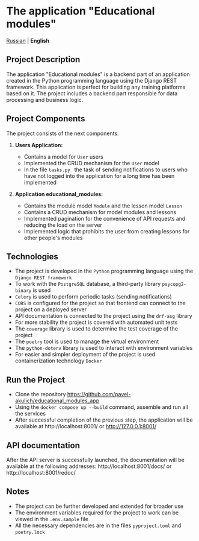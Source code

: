# The application "Educational modules"

[Russian](../README.md) | **English**

## Project Description
The application "Educational modules" is a backend part of an application created in the Python programming language using the Django REST framework.
This application is perfect for building any training platforms based on it.
The project includes a backend part responsible for data processing and business logic.

## Project Components

The project consists of the next components:

1. **Users Application:**
   - Contains a model for `User` users
   - Implemented the CRUD mechanism for the `User` model
   - In the file `tasks.py ` the task of sending notifications to users who have not logged into the application for a long time has been implemented

2. **Application educational_modules:**
   - Contains the module model `Module` and the lesson model `Lesson`
   - Contains a CRUD mechanism for model modules and lessons
   - Implemented pagination for the convenience of API requests and reducing the load on the server
   - Implemented logic that prohibits the user from creating lessons for other people's modules

## Technologies
   - The project is developed in the `Python` programming language using the `Django REST framework`
   - To work with the `PostgreSQL` database, a third-party library `psycopg2-binary` is used
   - `Celery` is used to perform periodic tasks (sending notifications)
   - `CORS` is configured for the project so that frontend can connect to the project on a deployed server
   - API documentation is connected to the project using the `drf-asg` library
   - For more stability the project is covered with automated unit tests
   - The `coverage` library is used to determine the test coverage of the project
   - The `poetry` tool is used to manage the virtual environment
   - The `python-dotenv` library is used to interact with environment variables
   - For easier and simpler deployment of the project is used containerization technology `Docker`

## Run the Project
   - Clone the repository https://github.com/pavel-akulich/educational_modules_app
   - Using the `docker compose up --build` command, assemble and run all the services
   - After successful completion of the previous step, the application will be available at http://localhost:8001/ or http://127.0.0.1:8001/

## API documentation
After the API server is successfully launched, the documentation will be available at the following addresses: http://localhost:8001/docs/ or http://localhost:8001/redoc/

## Notes
   - The project can be further developed and extended for broader use
   - The environment variables required for the project to work can be viewed in the `.env.sample` file
   - All the necessary dependencies are in the files `pyproject.toml` and `poetry.lock`

